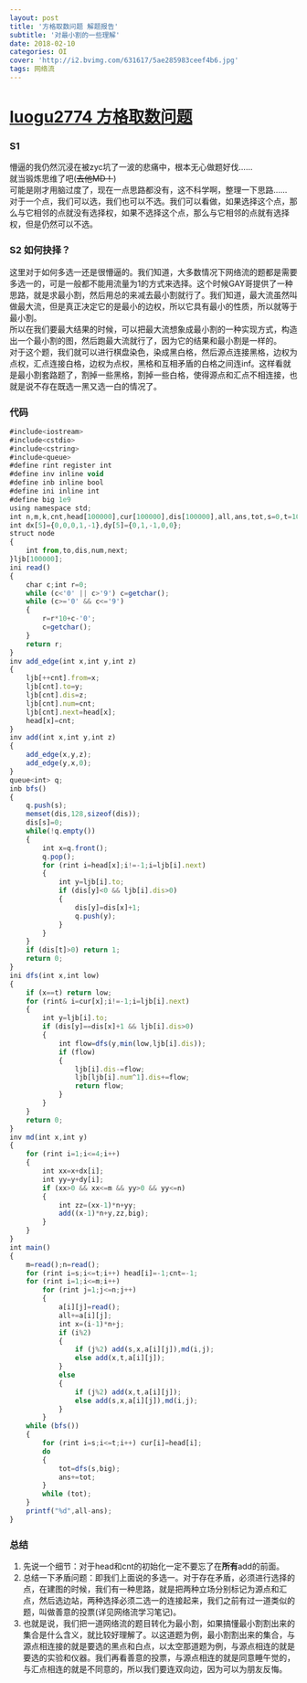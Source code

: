 ```yaml
---
layout: post
title: '方格取数问题 解题报告'
subtitle: '对最小割的一些理解'
date: 2018-02-10
categories: OI
cover: 'http://i2.bvimg.com/631617/5ae285983ceef4b6.jpg'
tags: 网络流
---
```

# [luogu2774 方格取数问题](https://www.luogu.org/problemnew/show/P2774)
### S1
懵逼的我仍然沉浸在被zyc坑了一波的悲痛中，根本无心做题好伐……    
就当锻炼思维了吧(~~去他MD！~~)    
可能是刚才用脑过度了，现在一点思路都没有，这不科学啊，整理一下思路……    
对于一个点，我们可以选，我们也可以不选。我们可以看做，如果选择这个点，那么与它相邻的点就没有选择权，如果不选择这个点，那么与它相邻的点就有选择权，但是仍然可以不选。  
### S2 如何抉择？
这里对于如何多选一还是很懵逼的。我们知道，大多数情况下网络流的题都是需要多选一的，可是一般都不能用流量为1的方式来选择。这个时候GAY哥提供了一种思路，就是求最小割，然后用总的来减去最小割就行了。我们知道，最大流虽然叫做最大流，但是真正决定它的是最小的边权，所以它具有最小的性质，所以就等于最小割。    
所以在我们要最大结果的时候，可以把最大流想象成最小割的一种实现方式，构造出一个最小割的图，然后跑最大流就行了，因为它的结果和最小割是一样的。    
对于这个题，我们就可以进行棋盘染色，染成黑白格，然后源点连接黑格，边权为点权，汇点连接白格，边权为点权，黑格和互相矛盾的白格之间连inf。这样看就是最小割套路题了，割掉一些黑格，割掉一些白格，使得源点和汇点不相连接，也就是说不存在既选一黑又选一白的情况了。    
### 代码
```JavaScript
#include<iostream>
#include<cstdio>
#include<cstring>
#include<queue>
#define rint register int
#define inv inline void
#define inb inline bool
#define ini inline int
#define big 1e9
using namespace std;
int n,m,k,cnt,head[100000],cur[100000],dis[100000],all,ans,tot,s=0,t=10001,a[101][101];
int dx[5]={0,0,0,1,-1},dy[5]={0,1,-1,0,0};
struct node
{
    int from,to,dis,num,next;
}ljb[100000];
ini read()
{
    char c;int r=0;
    while (c<'0' || c>'9') c=getchar();
    while (c>='0' && c<='9')
    {
        r=r*10+c-'0';
        c=getchar();
    }
    return r;
}
inv add_edge(int x,int y,int z)
{
    ljb[++cnt].from=x;
    ljb[cnt].to=y;
    ljb[cnt].dis=z;
    ljb[cnt].num=cnt;
    ljb[cnt].next=head[x];
    head[x]=cnt;
}
inv add(int x,int y,int z)
{
	add_edge(x,y,z);
	add_edge(y,x,0);
}
queue<int> q;
inb bfs()
{
    q.push(s);
    memset(dis,128,sizeof(dis));
    dis[s]=0;
    while(!q.empty())
    {
        int x=q.front();
        q.pop();
        for (rint i=head[x];i!=-1;i=ljb[i].next)
        {
            int y=ljb[i].to;	
            if (dis[y]<0 && ljb[i].dis>0)
            {
                dis[y]=dis[x]+1;
                q.push(y);
            }
        }
    }
    if (dis[t]>0) return 1;
    return 0;
}
ini dfs(int x,int low)
{
    if (x==t) return low;
    for (rint& i=cur[x];i!=-1;i=ljb[i].next)
    {
        int y=ljb[i].to;
        if (dis[y]==dis[x]+1 && ljb[i].dis>0)
        {
            int flow=dfs(y,min(low,ljb[i].dis));
            if (flow)
            {
                ljb[i].dis-=flow;
                ljb[ljb[i].num^1].dis+=flow;
                return flow;
            }
        }
    } 
    return 0;
} 
inv md(int x,int y)
{
	for (rint i=1;i<=4;i++)
	{
		int xx=x+dx[i];
		int yy=y+dy[i];
		if (xx>0 && xx<=m && yy>0 && yy<=n)
		{
			int zz=(xx-1)*n+yy;
			add((x-1)*n+y,zz,big);
		}
	}
}
int main()
{
	m=read();n=read();
	for (rint i=s;i<=t;i++) head[i]=-1;cnt=-1;
	for (rint i=1;i<=m;i++)
		for (rint j=1;j<=n;j++)
		{
			a[i][j]=read();
			all+=a[i][j]; 
			int x=(i-1)*n+j;
			if (i%2) 
			{
				if (j%2) add(s,x,a[i][j]),md(i,j);
				else add(x,t,a[i][j]);
			}
			else
			{
				if (j%2) add(x,t,a[i][j]);
				else add(s,x,a[i][j]),md(i,j);
			}
		}
	while (bfs())
	{
		for (rint i=s;i<=t;i++) cur[i]=head[i];
		do
		{
			tot=dfs(s,big);
			ans+=tot;
		}
		while (tot);
	}
	printf("%d",all-ans);
}
```
### 总结
1.  先说一个细节：对于head和cnt的初始化一定不要忘了在**所有**add的前面。    
2.  总结一下矛盾问题：即我们上面说的多选一。对于存在矛盾，必须进行选择的点，在建图的时候，我们有一种思路，就是把两种立场分别标记为源点和汇点，然后选边站，两种选择必须二选一的连接起来，我们之前有过一道类似的题，叫做善意的投票(详见网络流学习笔记)。
3.  也就是说，我们把一道网络流的题目转化为最小割，如果搞懂最小割割出来的集合是什么含义，就比较好理解了。以这道题为例，最小割割出来的集合，与源点相连接的就是要选的黑点和白点，以太空那道题为例，与源点相连的就是要选的实验和仪器。我们再看善意的投票，与源点相连的就是同意睡午觉的，与汇点相连的就是不同意的，所以我们要连双向边，因为可以为朋友反悔。
